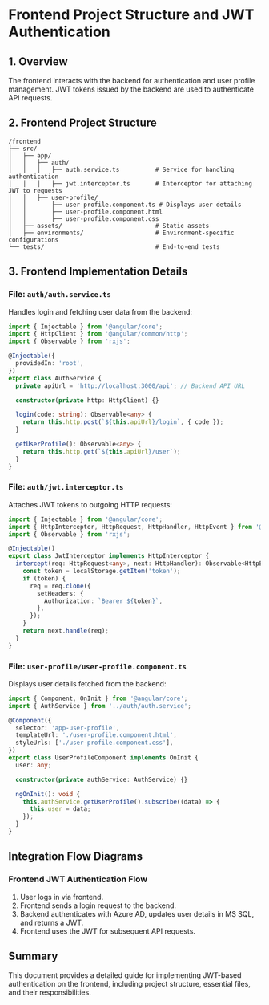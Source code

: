 # Frontend Project Structure and JWT Authentication

## 1. Overview
The frontend interacts with the backend for authentication and user profile management. JWT tokens issued by the backend are used to authenticate API requests.

## 2. Frontend Project Structure
```
/frontend
├── src/
│   ├── app/
│   │   ├── auth/
│   │   │   ├── auth.service.ts          # Service for handling authentication
│   │   │   ├── jwt.interceptor.ts       # Interceptor for attaching JWT to requests
│   │   ├── user-profile/
│   │       ├── user-profile.component.ts # Displays user details
│   │       ├── user-profile.component.html
│   │       ├── user-profile.component.css
│   ├── assets/                          # Static assets
│   ├── environments/                    # Environment-specific configurations
└── tests/                               # End-to-end tests
```

## 3. Frontend Implementation Details

### File: `auth/auth.service.ts`
Handles login and fetching user data from the backend:

```typescript
import { Injectable } from '@angular/core';
import { HttpClient } from '@angular/common/http';
import { Observable } from 'rxjs';

@Injectable({
  providedIn: 'root',
})
export class AuthService {
  private apiUrl = 'http://localhost:3000/api'; // Backend API URL

  constructor(private http: HttpClient) {}

  login(code: string): Observable<any> {
    return this.http.post(`${this.apiUrl}/login`, { code });
  }

  getUserProfile(): Observable<any> {
    return this.http.get(`${this.apiUrl}/user`);
  }
}
```

### File: `auth/jwt.interceptor.ts`
Attaches JWT tokens to outgoing HTTP requests:

```typescript
import { Injectable } from '@angular/core';
import { HttpInterceptor, HttpRequest, HttpHandler, HttpEvent } from '@angular/common/http';
import { Observable } from 'rxjs';

@Injectable()
export class JwtInterceptor implements HttpInterceptor {
  intercept(req: HttpRequest<any>, next: HttpHandler): Observable<HttpEvent<any>> {
    const token = localStorage.getItem('token');
    if (token) {
      req = req.clone({
        setHeaders: {
          Authorization: `Bearer ${token}`,
        },
      });
    }
    return next.handle(req);
  }
}
```

### File: `user-profile/user-profile.component.ts`
Displays user details fetched from the backend:

```typescript
import { Component, OnInit } from '@angular/core';
import { AuthService } from '../auth/auth.service';

@Component({
  selector: 'app-user-profile',
  templateUrl: './user-profile.component.html',
  styleUrls: ['./user-profile.component.css'],
})
export class UserProfileComponent implements OnInit {
  user: any;

  constructor(private authService: AuthService) {}

  ngOnInit(): void {
    this.authService.getUserProfile().subscribe((data) => {
      this.user = data;
    });
  }
}
```

## Integration Flow Diagrams

### Frontend JWT Authentication Flow
1. User logs in via frontend.
2. Frontend sends a login request to the backend.
3. Backend authenticates with Azure AD, updates user details in MS SQL, and returns a JWT.
4. Frontend uses the JWT for subsequent API requests.

## Summary
This document provides a detailed guide for implementing JWT-based authentication on the frontend, including project structure, essential files, and their responsibilities.

